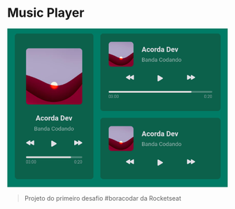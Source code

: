 # Music Player


<img src="player-de-musica.png" alt="player de musica">

> Projeto do primeiro desafio #boracodar da Rocketseat
